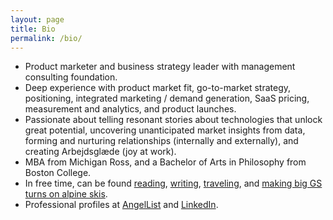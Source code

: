 ```yaml
---
layout: page
title: Bio
permalink: /bio/
---
```

- Product marketer and business strategy leader with management consulting foundation.
- Deep experience with product market fit, go-to-market strategy, positioning, integrated marketing / demand generation, SaaS pricing, measurement and analytics, and product launches.
- Passionate about telling resonant stories about technologies that unlock great potential, uncovering unanticipated market insights from data, forming and nurturing relationships (internally and externally), and creating Arbejdsglæde (joy at work).
- MBA from Michigan Ross, and a Bachelor of Arts in Philosophy from Boston College.
- In free time, can be found [reading](/books/), [writing](/blog/), [traveling](/countries/), and [making big GS turns on alpine skis](/skiing/).
- Professional profiles at <a href="https://angel.co/berens" target="_blank">AngelList</a> and <a href="https://linkedin.com/in/berensp" target="_blank">LinkedIn</a>.